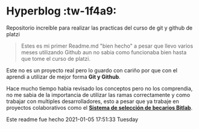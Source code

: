 # Hyperblog :tw-1f4a9: 
Repositorio increíble para realizar las practicas del curso de git y github de platzi
> Estes es mi primer Readme.md "bien hecho" a pesar que llevo varios meses utilizando Github aun no sabia como funcionaba bien hasta que tome el curso de platzi.

Este no es un proyecto real pero lo guardo con cariño por que con el aprendi a utilizar de mejor forma **Git y Github**.

Hace mucho tiempo habia revisado los conceptos pero no los comprendia, no me sabia de la importancia de utilizar las ramas correctamente y como trabajar con multiples desarrolladores, esto a pesar que ya trabaje en proyectos colaborativos como el **[Sistema de selección de becarios Bitlab](https://github.com/owqh/Bilab-Selection "Sistema de selección de becarios Bitlab")**.

Este readme fue hecho 2021-01-05 17:51:33 Tuesday